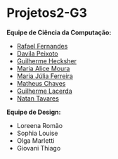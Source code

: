 # Projetos2-G3

**Equipe de Ciência da Computação:**
- [Rafael Fernandes](github.com)
- [Davila Peixoto](github.com)
- [Guilherme Hecksher](github.com)
- [Maria Alice Moura](github.com)
- [Maria Júlia Ferreira](https://github.com/Majufponte)
- [Matheus Chaves](github.com)
- [Guilherme Lacerda](https://github.com/guilhermeblacerda)
- [Natan Tavares](https://github.com/Natan-Tavares)
  
**Equipe de Design:**
- Loreena Romão
- Sophia Louise
- Olga Marletti
- Giovani Thiago
